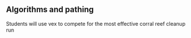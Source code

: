 ## Algorithms and pathing
Students will use vex to compete for the most effective corral reef cleanup run